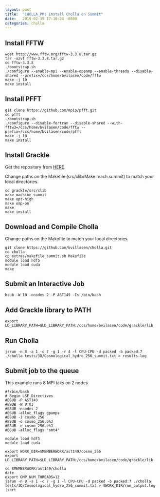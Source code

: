 ```yaml
---
layout: post
title:  "CHOLLA_PM: Install Cholla on Summit"
date:   2019-02-35 17:10:24 -0800
categories: cholla
---
```



## Install FFTW
```
wget http://www.fftw.org/fftw-3.3.8.tar.gz
tar -xzvf fftw-3.3.8.tar.gz
cd fftw-3.3.8
./bootstrap.sh
./configure --enable-mpi --enable-openmp --enable-threads --disable-shared --prefix=/ccs/home/bvilasen/code/fftw
make -j 10
make install
```

## Install PFFT

```
git clone https://github.com/mpip/pfft.git
cd pfft
./bootstrap.sh
./configure --disable-fortran --disable-shared --with-fftw3=/ccs/home/bvilasen/code/fftw --prefix=/ccs/home/bvilasen/code/pfft
make -j 10
make install
```

## Install Grackle
Get the repository from [HERE]( https://github.com/grackle-project/grackle ).


Change paths on the Makefile (src/clib/Make.mach.summit) to match your local directories.
```
cd grackle/src/clib
make machine-summit
make opt-high
make omp-on
make
make install
```

## Download and Compile Cholla
Change paths on the Makefile to match your local directories.
```
git clone https://github.com/bvillasen/cholla.git
cd cholla
cp extras/makefile_summit.sh Makefile
module load hdf5
module load cuda
make
```

## Submit an Interactive Job
```
bsub -W 10 -nnodes 2 -P AST149 -Is /bin/bash
```

## Add Grackle library to PATH
```
export LD_LIBRARY_PATH=$LD_LIBRARY_PATH:/ccs/home/bvilasen/code/grackle/lib
```

## Run Cholla
```
jsrun -n 8 -a 1 -c 7 -g 1 -r 4 -l CPU-CPU -d packed -b packed:7 ./cholla tests/3D/Cosmological_hydro_256_summit.txt > results.log
```

## Submit job to the queue
This example runs 8 MPI taks on 2 nodes
```
#!/bin/bash
# Begin LSF Directives
#BSUB -P AST149
#BSUB -W 0:03
#BSUB -nnodes 2
#BSUB -alloc_flags gpumps
#BSUB -J cosmo_256
#BSUB -o cosmo_256.o%J
#BSUB -e cosmo_256.e%J
#BSUB -alloc_flags "smt4"

module load hdf5
module load cuda

export WORK_DIR=$MEMBERWORK/ast149/cosmo_256
export LD_LIBRARY_PATH=$LD_LIBRARY_PATH:/ccs/home/bvilasen/code/grackle/lib

cd $MEMBERWORK/ast149/cholla
date
export OMP_NUM_THREADS=12
jsrun -n 8 -a 1 -c 7 -g 1 -l CPU-CPU -d packed -b packed:7 ./cholla tests/3D/Cosmological_hydro_256_summit.txt > $WORK_DIR/run_output.log |sort
```
